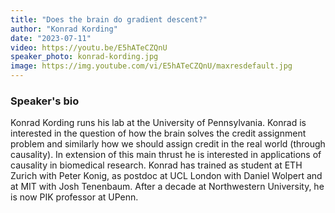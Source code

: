 ```yaml
---
title: "Does the brain do gradient descent?"
author: "Konrad Kording"
date: "2023-07-11"
video: https://youtu.be/E5hATeCZQnU
speaker_photo: konrad-kording.jpg
image: https://img.youtube.com/vi/E5hATeCZQnU/maxresdefault.jpg
---
```


### Speaker's bio

Konrad Kording runs his lab at the University of Pennsylvania. Konrad is interested in the question of how the brain solves the credit assignment problem and similarly how we should assign credit in the real world (through causality). In extension of this main thrust he is interested in applications of causality in biomedical research. Konrad has trained as student at ETH Zurich with Peter Konig, as postdoc at UCL London with Daniel Wolpert and at MIT with Josh Tenenbaum. After a decade at Northwestern University, he is now PIK professor at UPenn.
